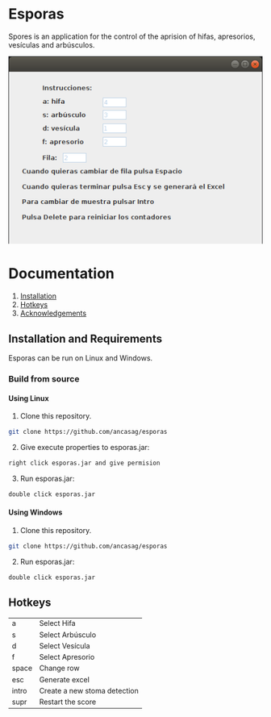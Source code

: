 # Esporas
Spores is an application for the control of the aprision of hifas, apresorios, vesículas and arbúsculos.

![AppEsporas](image/esporas.png)

# Documentation

1. [Installation](#installation-and-requirements)
2. [Hotkeys](#hotkeys)
4. [Acknowledgements](#Acknowledgements)


## Installation and Requirements

Esporas can be run on Linux and Windows. 


### Build from source
#### Using Linux

1. Clone this repository.
```bash
git clone https://github.com/ancasag/esporas
```
2. Give execute properties to esporas.jar:
```bash
right click esporas.jar and give permision
```
3. Run esporas.jar:
```bash
double click esporas.jar
```
#### Using Windows

1. Clone this repository.
```bash
git clone https://github.com/ancasag/esporas
```
2. Run esporas.jar:
```bash
double click esporas.jar
```

## Hotkeys
|          |                                |
|----------|--------------------------------|
| a        | Select Hifa                  |
| s        | Select  Arbúsculo         |
| d        | Select Vesícula                  |
| f        | Select Apresorio                |
| space | Change row            |
| esc     | Generate excel                 |
| intro   | Create a new stoma detection   |
| supr    | Restart the score |


